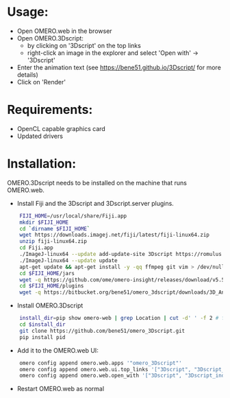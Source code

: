 Usage:
======
* Open OMERO.web in the browser
* Open OMERO.3Dscript:
    * by clicking on '3Dscript' on the top links
    * right-click an image in the explorer and select 'Open with' -> '3Dscript'
* Enter the animation text (see https://bene51.github.io/3Dscript/ for more details)
* Click on 'Render'

Requirements:
=============
* OpenCL capable graphics card
* Updated drivers


Installation:
=============
OMERO.3Dscript needs to be installed on the machine that runs OMERO.web.

* Install Fiji and the 3Dscript and 3Dscript.server plugins.
```bash
    FIJI_HOME=/usr/local/share/Fiji.app
    mkdir $FIJI_HOME
    cd `dirname $FIJI_HOME`
    wget https://downloads.imagej.net/fiji/latest/fiji-linux64.zip
    unzip fiji-linux64.zip
    cd Fiji.app
    ./ImageJ-linux64 --update add-update-site 3Dscript https://romulus.oice.uni-erlangen.de/updatesite/
    ./ImageJ-linux64 --update update
    apt-get update && apt-get install -y -qq ffmpeg git vim > /dev/null
    cd $FIJI_HOME/jars
    wget -q https://github.com/ome/omero-insight/releases/download/v5.5.9/omero_ij-5.5.9-all.jar
    cd $FIJI_HOME/plugins
    wget -q https://bitbucket.org/bene51/omero_3dscript/downloads/3D_Animation_Server-0.1.jar
```
* Install OMERO.3Dscript
```bash
    install_dir=pip show omero-web | grep Location | cut -d' ' -f 2 # find out where OMERO.web is installed
    cd $install_dir
    git clone https://github.com/bene51/omero_3Dscript.git
    pip install pid
```
* Add it to the OMERO.web UI:
```bash
    omero config append omero.web.apps '"omero_3Dscript"'
    omero config append omero.web.ui.top_links '["3Dscript", "3Dscript_index", {"title": "Open 3Dscript in a new tab", "target": "_blank"}]'
    omero config append omero.web.open_with '["3Dscript", "3Dscript_index", {"supported_objects": ["image"], "target": "_blank", "label": "3Dscript"}]'
```

* Restart OMERO.web as normal

